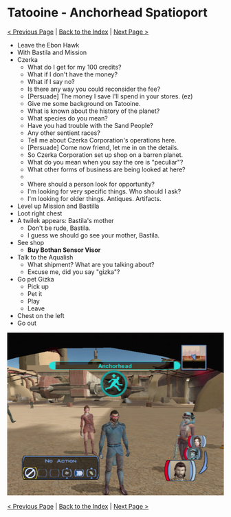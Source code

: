 # Tatooine - Anchorhead Spatioport

[< Previous Page](040_Tatooine.md) 
| [Back to the Index](./000_Index.md) 
| [Next Page >](./042_Tatooine.md)

- Leave the Ebon Hawk
- With Bastila and Mission
- Czerka
	- What do I get for my 100 credits?
	- What if I don't have the money?
	- What if I say no?
	- Is there any way you could reconsider the fee?
	- [Persuade] The money I save I'll spend in your stores. (ez)
	- Give me some background on Tatooine.
	- What is known about the history of the planet?
	- What species do you mean?
	- Have you had trouble with the Sand People?
	- Any other sentient races?
	- Tell me about Czerka Corporation's operations here.
	- [Persuade] Come now friend, let me in on the details.
	- So Czerka Corporation set up shop on a barren planet.
	- What do you mean when you say the ore is "peculiar"?
	- What other forms of business are being looked at here?
	- 
	- Where should a person look for opportunity?
	- I'm looking for very specific things. Who should I ask?
	- I'm looking for older things. Antiques. Artifacts.
- Level up Mission and Bastilla
- Loot right chest
- A twilek appears: Bastila's mother 
	- Don't be rude, Bastila.
	- I guess we should go see your mother, Bastila.
- See shop
	- **Buy Bothan Sensor Visor**
- Talk to the Aqualish
	- What shipment? What are you talking about?
	- Excuse me, did you say "gizka"?
- Go pet Gizka
	- Pick up
	- Pet it
	- Play
	- Leave
- Chest on the left
- Go out

![](../resources/images/screenshots/tatSpatioport.png)


[< Previous Page](040_Tatooine.md)
| [Back to the Index](./000_Index.md)
| [Next Page >](./042_Tatooine.md)
